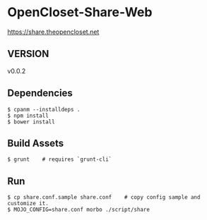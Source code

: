 # OpenCloset-Share-Web #

https://share.theopencloset.net

## VERSION ##

v0.0.2

## Dependencies ##

    $ cpanm --installdeps .
    $ npm install
    $ bower install

## Build Assets ##

    $ grunt    # requires `grunt-cli`

## Run ##

    $ cp share.conf.sample share.conf    # copy config sample and customize it.
    $ MOJO_CONFIG=share.conf morbo ./script/share
